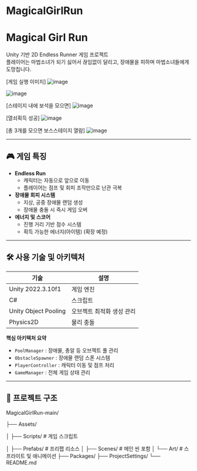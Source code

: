 # MagicalGirlRun

# Magical Girl Run

Unity 기반 2D Endless Runner 게임 프로젝트  
플레이어는 마법소녀가 되기 싫어서 끊임없이 달리고, 장애물을 피하며 마법소녀들에게 도망칩니다.

[게임 실행 이미지]
![image](https://github.com/user-attachments/assets/d24d6b84-076f-4684-a823-8fb59b1508c5)

![image](https://github.com/user-attachments/assets/81e4ce44-38b7-45cb-abe3-5c546818a235)

[스테이지 내에 보석을 모으면]
![image](https://github.com/user-attachments/assets/40f1801a-bd90-4c57-b376-e54def07a862)

[열쇠획득 성공]
![image](https://github.com/user-attachments/assets/d97c9cb2-ec0b-4e37-927c-7c2754184e0b)

[총 3개를 모으면 보스스테이지 열람]
![image](https://github.com/user-attachments/assets/0485db9a-635a-4df6-a62a-df8f63f044a1)

 <!-- 실제 스크린샷을 넣어주세요 -->

---

## 🎮 게임 특징

- **Endless Run**
  - 캐릭터는 자동으로 앞으로 이동
  - 플레이어는 점프 및 회피 조작만으로 난관 극복
- **장애물 회피 시스템**
  - 지상, 공중 장애물 랜덤 생성
  - 장애물 충돌 시 즉시 게임 오버
- **에너지 및 스코어**
  - 진행 거리 기반 점수 시스템
  - 획득 가능한 에너지(아이템) (확장 예정)

---

## 🛠 사용 기술 및 아키텍처
| 기술 | 설명 |
|------|------|
| Unity 2022.3.10f1 | 게임 엔진 |
| C# | 스크립트 |
| Unity Object Pooling | 오브젝트 최적화 생성 관리 |
| Physics2D | 물리 충돌 |

**핵심 아키텍처 요약**
- `PoolManager` : 장애물, 총알 등 오브젝트 풀 관리
- `ObstacleSpawner` : 장애물 랜덤 스폰 시스템
- `PlayerController` : 캐릭터 이동 및 점프 처리
- `GameManager` : 전체 게임 상태 관리

---

## 📂 프로젝트 구조
MagicalGirlRun-main/

├── Assets/

│ ├── Scripts/ # 게임 스크립트

│ ├── Prefabs/ # 프리팹 리소스
│ ├── Scenes/ # 메인 씬 포함
│ └── Art/ # 스프라이트 및 애니메이션
├── Packages/
├── ProjectSettings/
└── README.md
